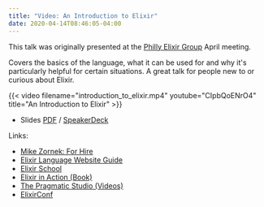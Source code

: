 ```yaml
---
title: "Video: An Introduction to Elixir"
date: 2020-04-14T08:46:05-04:00
---
```


This talk was originally presented at the [Philly Elixir Group](https://www.meetup.com/PhillyElixir/) April meeting.

Covers the basics of the language, what it can be used for and why it's particularly helpful for certain situations. A great talk for people new to or curious about Elixir.

{{< video filename="introduction_to_elixir.mp4" youtube="CIpbQoENrO4" title="An Introduction to Elixir" >}}

* Slides [PDF](mike-zornek-an-introduction-to-elixir.pdf) / [SpeakerDeck](https://speakerdeck.com/zorn/an-introduction-to-elixir)

Links:

* [Mike Zornek: For Hire](http://mikezornek.com/for-hire/)
* [Elixir Language Website Guide](https://elixir-lang.org/getting-started/introduction.html)
* [Elixir School](https://elixirschool.com/en/)
* [Elixir in Action (Book)](https://www.manning.com/books/elixir-in-action)
* [The Pragmatic Studio (Videos)](https://pragmaticstudio.com/elixir)
* [ElixirConf](https://www.youtube.com/channel/UC0l2QTnO1P2iph-86HHilMQ/videos)
